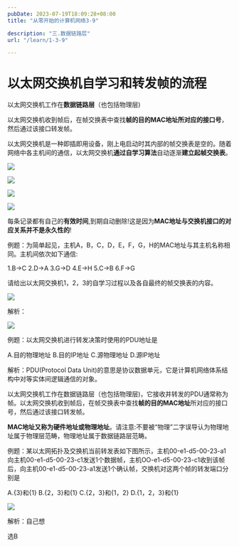 ```yaml
---
pubDate: 2023-07-19T18:09:28+08:00
title: "从零开始的计算机网络3-9"

description: "三.数据链路层"
url: "/learn/1-3-9"

---
```


# 以太网交换机自学习和转发帧的流程

以太网交换机工作在**数据链路层**（也包括物理层)

以太网交换机收到帧后，在帧交换表中查找**帧的目的MAC地址所对应的接口号**，然后通过该接口转发帧。

以太网交换机是一种即插即用设备，刚上电启动时其内部的帧交换表是空的。随着网络中各主机间的通信，以太网交换机**通过自学习算法**自动逐渐**建立起帧交换表**。

![](https://img.0pt.im/computernet/3-9/3-9-1.png)

![](https://img.0pt.im/computernet/3-9/3-9-2.png)

![](https://img.0pt.im/computernet/3-9/3-9-3.png)

![](https://img.0pt.im/computernet/3-9/3-9-4.png)

每条记录都有自己的**有效时间**,到期自动删除!这是因为**MAC地址与交换机接口的对应关系并不是永久性的**!

例题：为简单起见，主机A，B，C，D，E，F，G，H的MAC地址与其主机名称相同。主机间依次如下通信:

1.B→C  2.D→A  3.G→D  4.E→H  5.C→B  6.F→G

请给出以太网交换机1，2，3的自学习过程以及各自最终的帧交换表的内容。

![](https://img.0pt.im/computernet/3-9/3-9-5.png)

解析：

![](https://img.0pt.im/computernet/3-9/3-9-6.png)

例题：以太网交换机进行转发决策时使用的PDU地址是

A.目的物理地址    B.目的IP地址    C.源物理地址    D.源lP地址

解析：PDU(Protocol Data Unit)的意思是协议数据单元，它是计算机网络体系结构中对等实体间逻辑通信的对象。

以太网交换机工作在数据链路层（也包括物理层)，它接收并转发的PDU通常称为帧。以太网交换机收到帧后，在帧交换表中查找**帧的目的MAC地址**所对应的接口号，然后通过该接口转发帧。

**MAC地址又称为硬件地址或物理地址**。请注意:不要被“物理”二字误导认为物理地址属于物理层范畴，物理地址属于数据链路层范畴。

例题：某以太网拓扑及交换机当前转发表如下图所示，主机00-e1-d5-00-23-a1向主机00-e1-d5-00-23-c1发送1个数据帧，主机OO-e1-d5-00-23-c1收到该帧后，向主机00-e1-d5-00-23-a1发送1个确认帧，交换机对这两个帧的转发端口分别是 

A.{3}和{1}    B.{2，3}和{1}    C.{2，3}和{1，2}    D.{1，2，3}和{1}

![](https://img.0pt.im/computernet/3-9/3-9-7.png)

解析：自己想

选B
